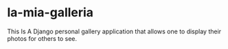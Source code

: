 # la-mia-galleria
This Is A Django personal gallery application that allows one to display their photos for others to see.
